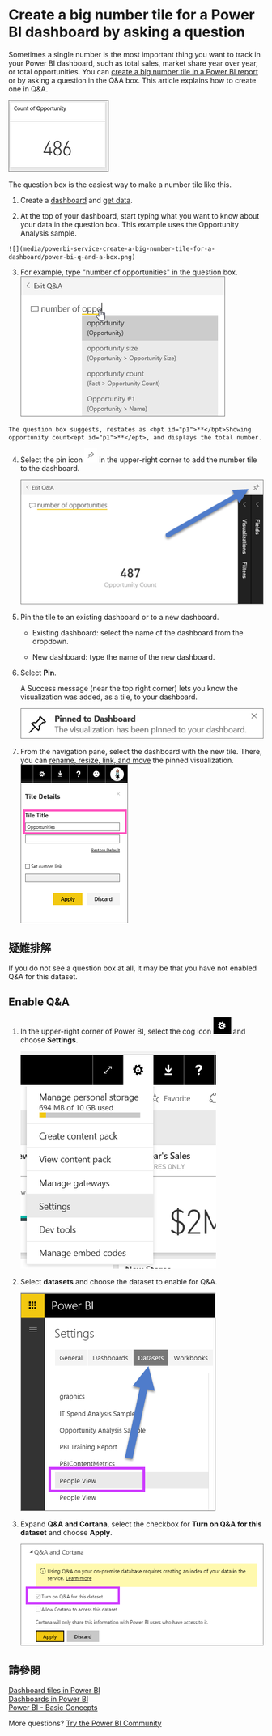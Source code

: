 <properties
   pageTitle="Create a big number tile for a Power BI dashboard by asking a question"
   description="Create a big number tile for a Power BI dashboard by asking a question"
   services="powerbi"
   documentationCenter=""
   authors="mihart"
   manager="mblythe"
   backup=""
   editor=""
   tags=""
   qualityFocus="no"
   qualityDate=""/>

<tags
   ms.service="powerbi"
   ms.devlang="NA"
   ms.topic="article"
   ms.tgt_pltfrm="NA"
   ms.workload="powerbi"
   ms.date="10/07/2016"
   ms.author="mihart"/>

# <a name="create-a-big-number-tile-for-a-power-bi-dashboard-by-asking-a-question"></a>Create a big number tile for a Power BI dashboard by asking a question  

Sometimes a single number is the most important thing you want to track in your Power BI dashboard, such as total sales, market share year over year, or total opportunities. You can <bpt id="p1">[</bpt>create a big number tile in a Power BI report<ept id="p1">](powerbi-service-create-a-big-number-tile-from-a-power-bi-report.md)</ept> or by asking a question in the Q&amp;A box. This article explains how to create one in Q&amp;A.

![](media/powerbi-service-create-a-big-number-tile-for-a-dashboard/PBI_OpptuntiesCard.png)

The question box is the easiest way to make a number tile like this.

1.    Create a <bpt id="p1">[</bpt>dashboard<ept id="p1">](powerbi-service-dashboards.md)</ept> and <bpt id="p2">[</bpt>get data<ept id="p2">](powerbi-service-get-data.md)</ept>.

2.    At the top of your dashboard, start typing what you want to know about your data in the question box. This example uses the Opportunity Analysis sample.

    ![](media/powerbi-service-create-a-big-number-tile-for-a-dashboard/power-bi-q-and-a-box.png)

3.    For example, type "number of opportunities" in the question box.
    ![](media/powerbi-service-create-a-big-number-tile-for-a-dashboard/power-bi-ask.png)

    The question box suggests, restates as <bpt id="p1">**</bpt>Showing opportunity count<ept id="p1">**</ept>, and displays the total number.  

4.  Select the pin icon <ph id="ph1">![](media/powerbi-service-create-a-big-number-tile-for-a-dashboard/PBI_PinTile.png)</ph> in the upper-right corner to add the number tile to the dashboard. 

    ![](media/powerbi-service-create-a-big-number-tile-for-a-dashboard/power-bi-pin.png)

5.  Pin the tile to an existing dashboard or to a new dashboard. 

    -   Existing dashboard: select the name of the dashboard from the dropdown.

    -   New dashboard: type the name of the new dashboard.

6.  Select <bpt id="p1">**</bpt>Pin<ept id="p1">**</ept>.

    A Success message (near the top right corner) lets you know the visualization was added, as a tile, to your dashboard.  

    ![](media/powerbi-service-create-a-big-number-tile-for-a-dashboard/pinSuccess.png)

7.  From the navigation pane, select the dashboard with the new tile. There, you can <bpt id="p1">[</bpt>rename, resize, link, and move<ept id="p1">](powerbi-service-edit-a-tile-in-a-dashboard.md)</ept> the pinned visualization.  
    ![](media/powerbi-service-create-a-big-number-tile-for-a-dashboard/PBI_DashTileTitle.png)

## <a name="troubleshooting"></a>疑難排解
If you do not see a question box at all, it may be that you have not enabled Q&amp;A for this dataset.  

##  <a name="enable-q&a"></a>Enable Q&amp;A

1.  In the upper-right corner of Power BI, select the cog icon <ph id="ph1">![](media/powerbi-service-create-a-big-number-tile-for-a-dashboard/power-bi-cog.png)</ph> and choose <bpt id="p1">**</bpt>Settings<ept id="p1">**</ept>.

    ![](media/powerbi-service-create-a-big-number-tile-for-a-dashboard/powerbi-settings.png)

2.  Select <bpt id="p1">**</bpt>datasets<ept id="p1">**</ept> and choose the dataset to enable for Q&amp;A.

    ![](media/powerbi-service-create-a-big-number-tile-for-a-dashboard/power-bi-q-and-a-settings.png)

3. Expand <bpt id="p1">**</bpt>Q&amp;A and Cortana<ept id="p1">**</ept>, select the checkbox for <bpt id="p2">**</bpt>Turn on Q&amp;A for this dataset<ept id="p2">**</ept> and choose <bpt id="p3">**</bpt>Apply<ept id="p3">**</ept>.

    ![](media/powerbi-service-q-and-a-direct-query/power-bi-q-and-a-directquery.png)

## <a name="see-also"></a>請參閱  
<bpt id="p1">[</bpt>Dashboard tiles in Power BI<ept id="p1">](powerbi-service-dashboard-tiles.md)</ept>  
<bpt id="p1">[</bpt>Dashboards in Power BI<ept id="p1">](powerbi-service-dashboards.md)</ept>  
<bpt id="p1">[</bpt>Power BI - Basic Concepts<ept id="p1">](powerbi-service-basic-concepts.md)</ept>

More questions? <bpt id="p1">[</bpt>Try the Power BI Community<ept id="p1">](http://community.powerbi.com/)</ept>
